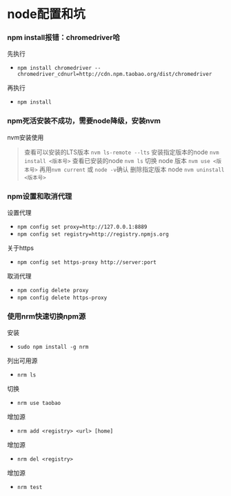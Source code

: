 # node配置和坑

### npm install报错：chromedriver哈
先执行
- `npm install chromedriver --chromedriver_cdnurl=http://cdn.npm.taobao.org/dist/chromedriver`

再执行
- `npm install`

### npm死活安装不成功，需要node降级，安装nvm
nvm安装使用
> 查看可以安装的LTS版本
> `nvm ls-remote --lts`
> 安装指定版本的node
> `nvm install <版本号>`
> 查看已安装的node
> `nvm ls`
> 切换 node 版本
> `nvm use <版本号>` 再用`nvm current` 或 `node -v`确认
> 删除指定版本 node
> `nvm uninstall <版本号>`

### npm设置和取消代理
设置代理
- `npm config set proxy=http://127.0.0.1:8889`
- `npm config set registry=http://registry.npmjs.org`

关于https
- `npm config set https-proxy http://server:port`

取消代理
- `npm config delete proxy`
- `npm config delete https-proxy`

### 使用nrm快速切换npm源
安装
- `sudo npm install -g nrm`

列出可用源
- `nrm ls`

切换
- `nrm use taobao`

增加源
- `nrm add <registry> <url> [home]`

增加源
- `nrm del <registry>`

增加源
- `nrm test`